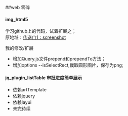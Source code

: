 ##web 零碎

#### img_html5
 学习github上的代码，试着扩展之；  
 原地址：[传送门1：screenshot](https://github.com/chaoningx/js_widget/tree/master/screenshot)


我的修改/扩展

* 增加Query.js文件prepend和prependTo方法；
* 增加options --isSelectRect,截取圆形图片，保存为png;

#### jq_plugin_listTable 审批进度简单展示

* 依赖artTemplate
* 依赖jquery
* 依赖layui
* 未完待续


